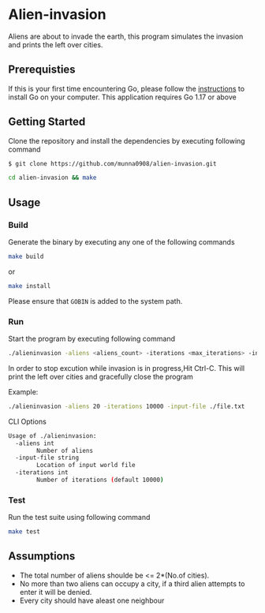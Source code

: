 # Alien-invasion
Aliens are about to invade the earth, this program simulates the invasion and prints the left over cities.

## Prerequisties
If this is your first time encountering Go, please follow the [instructions](https://golang.org/doc/install) to install Go on your computer. This application requires Go 1.17 or above

## Getting Started
Clone the repository and install the dependencies by executing following command
```bash
$ git clone https://github.com/munna0908/alien-invasion.git
```
```bash
cd alien-invasion && make
```

## Usage
### Build
Generate the binary by executing any one of the following commands
```bash
make build
```
or 
```bash
make install 
````
Please ensure that `GOBIN` is added to the system path.

### Run
Start the program by executing following command
```bash
./alieninvasion -aliens <aliens_count> -iterations <max_iterations> -input-file <file_path>
```
In order to stop excution while invasion is in progress,Hit Ctrl-C. This will print the left over cities and gracefully close the program 

Example:
```bash
./alieninvasion -aliens 20 -iterations 10000 -input-file ./file.txt
```
CLI Options
```bash
Usage of ./alieninvasion:
  -aliens int
        Number of aliens
  -input-file string
        Location of input world file
  -iterations int
        Number of iterations (default 10000)
```

### Test
Run the test suite using following command
```bash
make test
```

## Assumptions
- The total number of aliens shoulde be <= 2*(No.of cities). 
- No more than two aliens can occupy a city, if a third alien attempts to enter it will be denied.
- Every city should have aleast one neighbour
